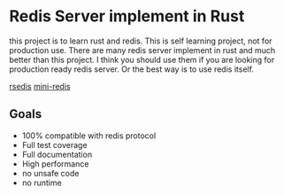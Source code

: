 # Redis Server implement in Rust

this project is to learn rust and redis. This is self learning project, not for production use.
There are many redis server implement in rust and much better than this project. I think you should use them if you are looking for production ready redis server. Or the best way is to use redis itself.

[rsedis](https://github.com/seppo0010/rsedis)
[mini-redis](https://github.com/tokio-rs/mini-redis)

## Goals

- 100% compatible with redis protocol
- Full test coverage
- Full documentation
- High performance
- no unsafe code
- no runtime

